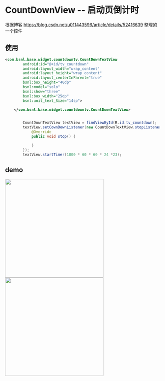 # CountDownView -- 启动页倒计时

根据博客
https://blog.csdn.net/u011443596/article/details/52416639
整理的一个控件


## 使用
```xml
<com.bsnl.base.widget.countdowntv.CountDownTextView
        android:id="@+id/tv_countdown"
        android:layout_width="wrap_content"
        android:layout_height="wrap_content"
        android:layout_centerInParent="true"
        bsnl:box_height="40dp"
        bsnl:model="solo"
        bsnl:show="three"
        bsnl:box_width="25dp"
        bsnl:unit_text_Size="14sp">

    </com.bsnl.base.widget.countdowntv.CountDownTextView>
```

```java

        CountDownTextView textView = findViewById(R.id.tv_countdown);
        textView.setCownDownListener(new CountDownTextView.stopListener() {
            @Override
            public void stop() {

            }
        });
        textView.startTimer(1000 * 60 * 60 * 24 *23);
```

## demo

<image src="demo.jpg" width="320" heigh="564"/>
<image src="demo2.jpg" width="320" heigh="564"/>
